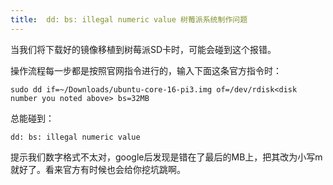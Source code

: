 ```yaml
---
title:  dd: bs: illegal numeric value 树莓派系统制作问题
---
```



当我们将下载好的镜像移植到树莓派SD卡时，可能会碰到这个报错。

<!--more-->

操作流程每一步都是按照官网指令进行的，输入下面这条官方指令时：

    sudo dd if=~/Downloads/ubuntu-core-16-pi3.img of=/dev/rdisk<disk number you noted above> bs=32MB
  
总能碰到：
    
    dd: bs: illegal numeric value
    
提示我们数字格式不太对，google后发现是错在了最后的MB上，把其改为小写m就好了。看来官方有时候也会给你挖坑跳啊。








